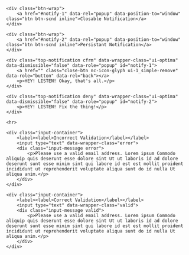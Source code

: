 	<div class="btn-wrap">
		<a href="#notify-1" data-rel="popup" data-position-to="window" class="btn btn-scnd inline">Closable Notification</a>
	</div>

	<div class="btn-wrap">
		<a href="#notify-2" data-rel="popup" data-position-to="window" class="btn btn-scnd inline">Persistant Notification</a>
	</div>

	<div class="top-notification cfrm" data-wrapper-class="ui-optima" data-dismissible="false" data-role="popup" id="notify-1">
		<a href="" class="close-btn nc-icon-glyph ui-1_simple-remove" data-role="button" data-rel="back"></a>
		<p>HEY! LISTEN! Okay, that's all.</p>
	</div>

	<div class="top-notification deny" data-wrapper-class="ui-optima" data-dismissible="false" data-role="popup" id="notify-2">
		<p>HEY! LISTEN! Fix the thing!</p>
	</div>

	<hr>

	<div class="input-container">
		<label><label>Incorrect Validation</label></label>
		<input type="text" data-wrapper-class="error">
		<div class="input-message error">
			<p>Please use a valid email address. Lorem ipsum Commodo aliquip quis deserunt esse dolore sint Ut ut laboris id ad dolore deserunt sunt esse minim sint qui labore id est est mollit proident incididunt ut reprehenderit voluptate aliqua sunt do id nulla Ut aliqua anim.</p>
		</div>
	</div>

	<div class="input-container">
		<label><label>Correct Validation</label></label>
		<input type="text" data-wrapper-class="valid">
		<div class="input-message valid">
			<p>Please use a valid email address. Lorem ipsum Commodo aliquip quis deserunt esse dolore sint Ut ut laboris id ad dolore deserunt sunt esse minim sint qui labore id est est mollit proident incididunt ut reprehenderit voluptate aliqua sunt do id nulla Ut aliqua anim.</p>
		</div>
	</div>

